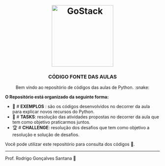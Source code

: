 <h1 align="center">
    <img alt="GoStack" src="https://rocketseat-cdn.s3-sa-east-1.amazonaws.com/bootcamp-header.png" width="200px" />
</h1>

<h3 align="center">
  CÓDIGO FONTE DAS AULAS
</h3>

<p align="center">
Bem vindo ao repositório de códigos das aulas de Python. :snake:
</p>

**O Repositório está organizado da seguinte forma:**


* :space_invader: # **EXEMPLOS** : são os códigos desenvolvidos no decorrer da aula para explicar novos recursos do Python.
* :dart: # **TASKS**: resolução das atividades propostas no decorrer da aula que tem como objetivo praticarmos juntos.
* :trophy: # **CHALLENGE**: resolução dos desafios que tem como objetivo a resolução e solução de desafios.


Você pode utilizar este repositório para consulta dos códigos :rocket:. 

---

Prof. Rodrigo Gonçalves Santana :wave: 
